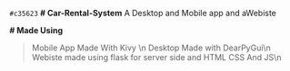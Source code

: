 `#c35623`
**# Car-Rental-System**
A Desktop and Mobile app and aWebiste

**# Made Using**
  > Mobile App Made With Kivy \n
  > Desktop Made with DearPyGui\n
  > Webiste made using flask for server side and HTML CSS And JS\n


